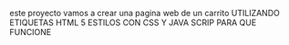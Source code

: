 este proyecto vamos a crear una pagina web de un carrito UTILIZANDO ETIQUETAS HTML 5 ESTILOS CON CSS Y JAVA SCRIP PARA QUE FUNCIONE


